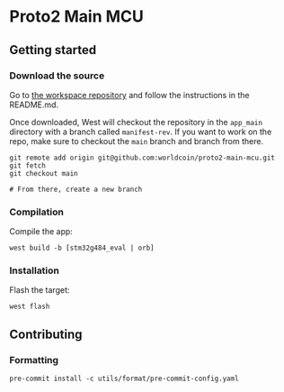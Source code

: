 # Proto2 Main MCU

## Getting started

### Download the source

Go to [the workspace repository](https://github.com/worldcoin/proto2-firmware)
and follow the instructions in the README.md.

Once downloaded, West will checkout the repository in the `app_main` directory
with a branch called `manifest-rev`. If you want to work on the repo, make sure
to checkout the `main` branch and branch from there.

```shell
git remote add origin git@github.com:worldcoin/proto2-main-mcu.git
git fetch
git checkout main

# From there, create a new branch
```

### Compilation

Compile the app:

```shell
west build -b [stm32g484_eval | orb]
```

### Installation

Flash the target:

```shell
west flash
```

## Contributing

### Formatting

```shell
pre-commit install -c utils/format/pre-commit-config.yaml
```
